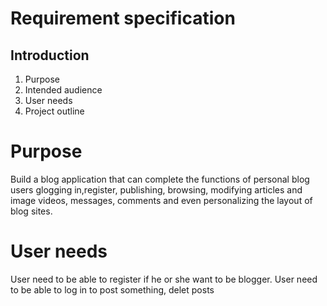 Requirement specification
========
## Introduction
1. Purpose
2. Intended audience 
3. User needs
4. Project outline  


# Purpose
Build a blog application that can complete the functions of personal blog users glogging in,register, publishing, browsing, modifying articles and image videos, messages, comments and even personalizing the layout of blog sites.

# User needs
User need to be able to register if he or she want to be blogger.
User need to be able to log in to post something, delet posts



